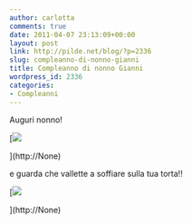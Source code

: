 ```yaml
---
author: carlotta
comments: true
date: 2011-04-07 23:13:09+00:00
layout: post
link: http://pilde.net/blog/?p=2336
slug: compleanno-di-nonno-gianni
title: Compleanno di nonno Gianni
wordpress_id: 2336
categories:
- Compleanni
---
```


Auguri nonno!

[![]({{baseurl}}/uploads/2011/04/compleanno_nonno1.jpg)


](http://None)




e guarda che vallette a soffiare sulla tua torta!!

[![]({{baseurl}}/uploads/2011/04/compleanno_nonno2.jpg)


](http://None)



